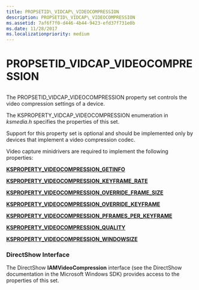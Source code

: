```yaml
---
title: PROPSETID\_VIDCAP\_VIDEOCOMPRESSION
description: PROPSETID\_VIDCAP\_VIDEOCOMPRESSION
ms.assetid: 7af6f7f0-d446-4b44-9423-efd37f731e0b
ms.date: 11/28/2017
ms.localizationpriority: medium
---
```


# PROPSETID\_VIDCAP\_VIDEOCOMPRESSION


## <span id="ddk_propsetid_vidcap_videocompression_ks"></span><span id="DDK_PROPSETID_VIDCAP_VIDEOCOMPRESSION_KS"></span>


The PROPSETID\_VIDCAP\_VIDEOCOMPRESSION property set controls the video compression settings of a device.

The KSPROPERTY\_VIDCAP\_VIDEOCOMPRESSION enumeration in *ksmedia.h* specifies the properties of this set.

Support for this property set is optional and should be implemented only by devices that implement a video compression codec.

Video capture minidrivers are required to implement the following properties:

[**KSPROPERTY\_VIDEOCOMPRESSION\_GETINFO**](ksproperty-videocompression-getinfo.md)

[**KSPROPERTY\_VIDEOCOMPRESSION\_KEYFRAME\_RATE**](ksproperty-videocompression-keyframe-rate.md)

[**KSPROPERTY\_VIDEOCOMPRESSION\_OVERRIDE\_FRAME\_SIZE**](ksproperty-videocompression-override-frame-size.md)

[**KSPROPERTY\_VIDEOCOMPRESSION\_OVERRIDE\_KEYFRAME**](ksproperty-videocompression-override-keyframe.md)

[**KSPROPERTY\_VIDEOCOMPRESSION\_PFRAMES\_PER\_KEYFRAME**](ksproperty-videocompression-pframes-per-keyframe.md)

[**KSPROPERTY\_VIDEOCOMPRESSION\_QUALITY**](ksproperty-videocompression-quality.md)

[**KSPROPERTY\_VIDEOCOMPRESSION\_WINDOWSIZE**](ksproperty-videocompression-windowsize.md)

### <span id="directshow_interface"></span><span id="DIRECTSHOW_INTERFACE"></span>DirectShow Interface

The DirectShow **IAMVideoCompression** interface (see the DirectShow documentation in the Microsoft Windows SDK) provides access to the properties of this set.

 

 





